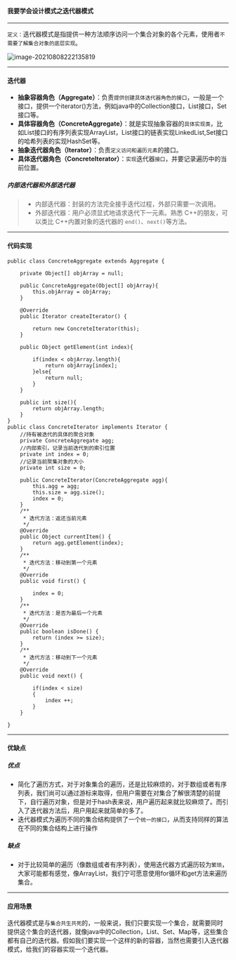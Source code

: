 #### 我要学会设计模式之迭代器模式

-----

`定义：`迭代器模式是指提供一种方法顺序访问一个集合对象的各个元素，使用者`不需要了解集合对象的底层实现`。

![image-20210808222135819](https://gitee.com/p_pj/pig/raw/master/img/image-20210808222135819.png)

-----

#### 迭代器

- **抽象容器角色（Aggregate）**：负责`提供创建具体迭代器角色的接口`，一般是一个接口，提供一个iterator()方法，例如java中的Collection接口，List接口，Set接口等。
- **具体容器角色（ConcreteAggregate）**：就是实现抽象容器的`具体实现类`，比如List接口的有序列表实现ArrayList，List接口的链表实现LinkedList,Set接口的哈希列表的实现HashSet等。
- **抽象迭代器角色（Iterator）**：负责`定义访问和遍历元素`的接口。
- **具体迭代器角色（ConcreteIterator）**：`实现`迭代器`接口`，并要记录遍历中的当前位置。

##### 内部迭代器和外部迭代器

> - 内部迭代器：封装的方法完全接手迭代过程，外部只需要一次调用。
> - 外部迭代器：用户必须显式地请求迭代下一元素。熟悉 C++的朋友，可以类比 C++内置对象的迭代器的 `end()`、`next()`等方法。

-----

#### 代码实现

```
public class ConcreteAggregate extends Aggregate {
    
    private Object[] objArray = null;
 
    public ConcreteAggregate(Object[] objArray){
        this.objArray = objArray;
    }
    
    @Override
    public Iterator createIterator() {
        
        return new ConcreteIterator(this);
    }

    public Object getElement(int index){
        
        if(index < objArray.length){
            return objArray[index];
        }else{
            return null;
        }
    }
   
    public int size(){
        return objArray.length;
    }
}
public class ConcreteIterator implements Iterator {
    //持有被迭代的具体的聚合对象
    private ConcreteAggregate agg;
    //内部索引，记录当前迭代到的索引位置
    private int index = 0;
    //记录当前聚集对象的大小
    private int size = 0;
    
    public ConcreteIterator(ConcreteAggregate agg){
        this.agg = agg;
        this.size = agg.size();
        index = 0;
    }
    /**
     * 迭代方法：返还当前元素
     */
    @Override
    public Object currentItem() {
        return agg.getElement(index);
    }
    /**
     * 迭代方法：移动到第一个元素
     */
    @Override
    public void first() {
        
        index = 0;
    }
    /**
     * 迭代方法：是否为最后一个元素
     */
    @Override
    public boolean isDone() {
        return (index >= size);
    }
    /**
     * 迭代方法：移动到下一个元素
     */
    @Override
    public void next() {

        if(index < size)
        {
            index ++;
        }
    }

}
```

-------

#### 优缺点

##### 优点

- 简化了遍历方式，对于对象集合的遍历，还是比较麻烦的，对于数组或者有序列表，我们尚可以通过游标来取得，但用户需要在对集合了解很清楚的前提下，自行遍历对象，但是对于hash表来说，用户遍历起来就比较麻烦了。而引入了迭代器方法后，用户用起来就简单的多了。
- 迭代器模式为遍历不同的集合结构提供了一个`统一的接口`，从而支持同样的算法在不同的集合结构上进行操作

##### 缺点

- 对于比较简单的遍历（像数组或者有序列表），使用迭代器方式遍历较为`繁琐`，大家可能都有感觉，像ArrayList，我们宁可愿意使用for循环和get方法来遍历集合。

------



#### 应用场景

​	迭代器模式是与`集合共生共死`的，一般来说，我们只要实现一个集合，就需要同时提供这个集合的迭代器，就像java中的Collection，List、Set、Map等，这些集合都有自己的迭代器。假如我们要实现一个这样的新的容器，当然也需要引入迭代器模式，给我们的容器实现一个迭代器。

